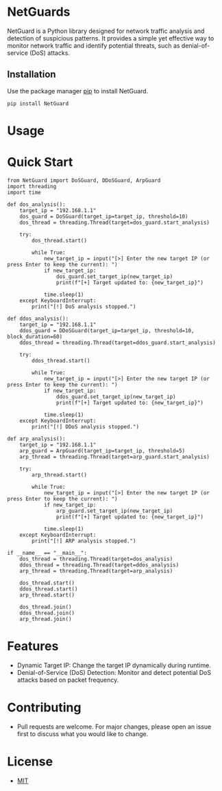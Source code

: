 # NetGuards

NetGuard is a Python library designed for network traffic analysis and detection of suspicious patterns. It provides a simple yet effective way to monitor network traffic and identify potential threats, such as denial-of-service (DoS) attacks.

## Installation

Use the package manager [pip](https://pip.pypa.io/en/stable/) to install NetGuard.

```pip install NetGuard```


# Usage
# Quick Start

```
from NetGuard import DoSGuard, DDoSGuard, ArpGuard
import threading
import time

def dos_analysis():
    target_ip = "192.168.1.1"
    dos_guard = DoSGuard(target_ip=target_ip, threshold=10)
    dos_thread = threading.Thread(target=dos_guard.start_analysis)

    try:
        dos_thread.start()

        while True:
            new_target_ip = input("[>] Enter the new target IP (or press Enter to keep the current): ")
            if new_target_ip:
                dos_guard.set_target_ip(new_target_ip)
                print(f"[+] Target updated to: {new_target_ip}")

            time.sleep(1)
    except KeyboardInterrupt:
        print("[!] DoS analysis stopped.")

def ddos_analysis():
    target_ip = "192.168.1.1"
    ddos_guard = DDoSGuard(target_ip=target_ip, threshold=10, block_duration=60)
    ddos_thread = threading.Thread(target=ddos_guard.start_analysis)

    try:
        ddos_thread.start()

        while True:
            new_target_ip = input("[>] Enter the new target IP (or press Enter to keep the current): ")
            if new_target_ip:
                ddos_guard.set_target_ip(new_target_ip)
                print(f"[+] Target updated to: {new_target_ip}")

            time.sleep(1)
    except KeyboardInterrupt:
        print("[!] DDoS analysis stopped.")

def arp_analysis():
    target_ip = "192.168.1.1"
    arp_guard = ArpGuard(target_ip=target_ip, threshold=5)
    arp_thread = threading.Thread(target=arp_guard.start_analysis)

    try:
        arp_thread.start()

        while True:
            new_target_ip = input("[>] Enter the new target IP (or press Enter to keep the current): ")
            if new_target_ip:
                arp_guard.set_target_ip(new_target_ip)
                print(f"[+] Target updated to: {new_target_ip}")

            time.sleep(1)
    except KeyboardInterrupt:
        print("[!] ARP analysis stopped.")

if __name__ == "__main__":
    dos_thread = threading.Thread(target=dos_analysis)
    ddos_thread = threading.Thread(target=ddos_analysis)
    arp_thread = threading.Thread(target=arp_analysis)

    dos_thread.start()
    ddos_thread.start()
    arp_thread.start()

    dos_thread.join()
    ddos_thread.join()
    arp_thread.join()
```

# Features

- Dynamic Target IP: Change the target IP dynamically during runtime.
- Denial-of-Service (DoS) Detection: Monitor and detect potential DoS attacks based on packet frequency.
  
# Contributing

- Pull requests are welcome. For major changes, please open an issue first to discuss what you would like to change.
  
# License

- [MIT](https://opensource.org/licenses/MIT)
